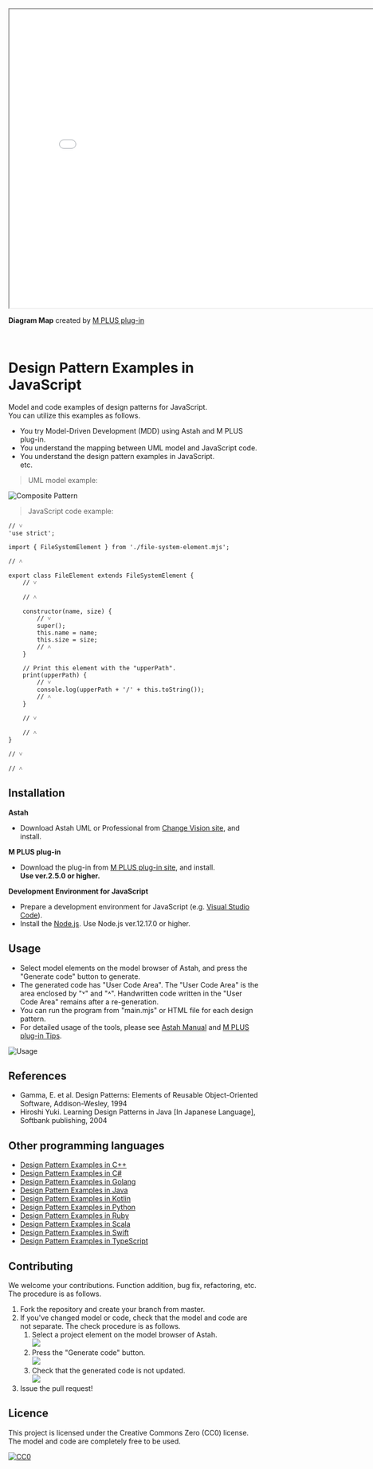 <iframe width="800" height="600" src="./screenshots/DiagramMap.html" frameborder="1"></iframe><br/>

**Diagram Map** created by [M PLUS plug-in](https://sites.google.com/view/m-plus-plugin)

<br/>

Design Pattern Examples in JavaScript
===

Model and code examples of design patterns for JavaScript.  
You can utilize this examples as follows.

* You try Model-Driven Development (MDD) using Astah and M PLUS plug-in.
* You understand the mapping between UML model and JavaScript code.
* You understand the design pattern examples in JavaScript.  
  etc.

> UML model example:

![](screenshots/CompositePattern.png "Composite Pattern")

> JavaScript code example:

```javascript:FileElement class
// ˅
'use strict';

import { FileSystemElement } from './file-system-element.mjs';

// ˄

export class FileElement extends FileSystemElement {
    // ˅
    
    // ˄

    constructor(name, size) {
        // ˅
        super();
        this.name = name;
        this.size = size;
        // ˄
    }

    // Print this element with the "upperPath".
    print(upperPath) {
        // ˅
        console.log(upperPath + '/' + this.toString());
        // ˄
    }

    // ˅
    
    // ˄
}

// ˅

// ˄
```

Installation
------------
**Astah**
* Download Astah UML or Professional from [Change Vision site](http://astah.net/download), and install.  

**M PLUS plug-in**
* Download the plug-in from [M PLUS plug-in site](https://sites.google.com/view/m-plus-plugin/download), and install.  
  **Use ver.2.5.0 or higher.**

**Development Environment for JavaScript**
* Prepare a development environment for JavaScript (e.g. [Visual Studio Code](https://code.visualstudio.com/download)).
* Install the [Node.js](https://nodejs.org/en/). Use Node.js ver.12.17.0 or higher.

Usage
-----
* Select model elements on the model browser of Astah, and press the "Generate code" button to generate.  
* The generated code has "User Code Area". The "User Code Area" is the area enclosed by "˅" and "˄". Handwritten code written in the "User Code Area" remains after a re-generation.
* You can run the program from "main.mjs" or HTML file for each design pattern.
* For detailed usage of the tools, please see [Astah Manual](http://astah.net/manual) and [M PLUS plug-in Tips](https://sites.google.com/view/m-plus-plugin/tips).

![](screenshots/Usage.gif "Usage")

References
----------
* Gamma, E. et al. Design Patterns: Elements of Reusable Object-Oriented Software, Addison-Wesley, 1994
* Hiroshi Yuki. Learning Design Patterns in Java [In Japanese Language], Softbank publishing, 2004

Other programming languages
---------------------------

* [Design Pattern Examples in C++](https://github.com/takaakit/design-pattern-examples-in-cpp)
* [Design Pattern Examples in C#](https://github.com/takaakit/design-pattern-examples-in-csharp)
* [Design Pattern Examples in Golang](https://github.com/takaakit/design-pattern-examples-in-golang)
* [Design Pattern Examples in Java](https://github.com/takaakit/design-pattern-examples-in-java)
* [Design Pattern Examples in Kotlin](https://github.com/takaakit/design-pattern-examples-in-kotlin)
* [Design Pattern Examples in Python](https://github.com/takaakit/design-pattern-examples-in-python)
* [Design Pattern Examples in Ruby](https://github.com/takaakit/design-pattern-examples-in-ruby)
* [Design Pattern Examples in Scala](https://github.com/takaakit/design-pattern-examples-in-scala)
* [Design Pattern Examples in Swift](https://github.com/takaakit/design-pattern-examples-in-swift)
* [Design Pattern Examples in TypeScript](https://github.com/takaakit/design-pattern-examples-in-typescript)

Contributing
------------
We welcome your contributions. Function addition, bug fix, refactoring, etc.  
The procedure is as follows.

1. Fork the repository and create your branch from master.
2. If you've changed model or code, check that the model and code are not separate. The check procedure is as follows.
    1. Select a project element on the model browser of Astah.  
    ![](screenshots/SelectModelElements.png "")
    2. Press the "Generate code" button.  
    ![](screenshots/PressCodeGenerationButton.png "")
    3. Check that the generated code is not updated.  
    ![](screenshots/CheckGeneratedCode.png "")
3. Issue the pull request!

Licence
-------
This project is licensed under the Creative Commons Zero (CC0) license. The model and code are completely free to be used.

[![CC0](http://i.creativecommons.org/p/zero/1.0/88x31.png "CC0")](http://creativecommons.org/publicdomain/zero/1.0/deed)
